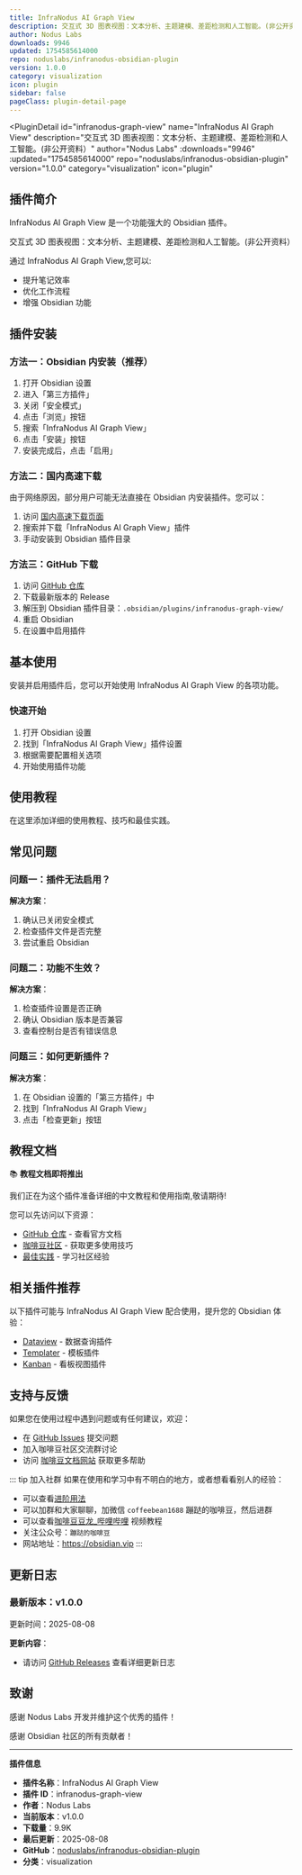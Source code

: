 ```yaml
---
title: InfraNodus AI Graph View
description: 交互式 3D 图表视图：文本分析、主题建模、差距检测和人工智能。(非公开资料）
author: Nodus Labs
downloads: 9946
updated: 1754585614000
repo: noduslabs/infranodus-obsidian-plugin
version: 1.0.0
category: visualization
icon: plugin
sidebar: false
pageClass: plugin-detail-page
---
```


<PluginDetail
  id="infranodus-graph-view"
  name="InfraNodus AI Graph View"
  description="交互式 3D 图表视图：文本分析、主题建模、差距检测和人工智能。(非公开资料）"
  author="Nodus Labs"
  :downloads="9946"
  :updated="1754585614000"
  repo="noduslabs/infranodus-obsidian-plugin"
  version="1.0.0"
  category="visualization"
  icon="plugin"
>

<!-- AUTO_GENERATED_START -->
## 插件简介

InfraNodus AI Graph View 是一个功能强大的 Obsidian 插件。

交互式 3D 图表视图：文本分析、主题建模、差距检测和人工智能。(非公开资料）

通过 InfraNodus AI Graph View,您可以:

- 提升笔记效率
- 优化工作流程
- 增强 Obsidian 功能

<!-- AUTO_GENERATED_END -->

<!-- AUTO_GENERATED_START -->
## 插件安装

### 方法一：Obsidian 内安装（推荐）

1. 打开 Obsidian 设置
2. 进入「第三方插件」
3. 关闭「安全模式」
4. 点击「浏览」按钮
5. 搜索「InfraNodus AI Graph View」
6. 点击「安装」按钮
7. 安装完成后，点击「启用」

### 方法二：国内高速下载

由于网络原因，部分用户可能无法直接在 Obsidian 内安装插件。您可以：

1. 访问 [国内高速下载页面](/zh/documentation/obsidian-plugins-download.html)
2. 搜索并下载「InfraNodus AI Graph View」插件
3. 手动安装到 Obsidian 插件目录

### 方法三：GitHub 下载

1. 访问 [GitHub 仓库](https://github.com/noduslabs/infranodus-obsidian-plugin)
2. 下载最新版本的 Release
3. 解压到 Obsidian 插件目录：`.obsidian/plugins/infranodus-graph-view/`
4. 重启 Obsidian
5. 在设置中启用插件

## 基本使用

安装并启用插件后，您可以开始使用 InfraNodus AI Graph View 的各项功能。

### 快速开始

1. 打开 Obsidian 设置
2. 找到「InfraNodus AI Graph View」插件设置
3. 根据需要配置相关选项
4. 开始使用插件功能

<!-- AUTO_GENERATED_END -->

<!-- CUSTOM_CONTENT_START:tutorial -->
## 使用教程

在这里添加详细的使用教程、技巧和最佳实践。

<!-- CUSTOM_CONTENT_END:tutorial -->

<!-- SHARED_CONTENT_START -->
## 常见问题

### 问题一：插件无法启用？

**解决方案**：
1. 确认已关闭安全模式
2. 检查插件文件是否完整
3. 尝试重启 Obsidian

### 问题二：功能不生效？

**解决方案**：
1. 检查插件设置是否正确
2. 确认 Obsidian 版本是否兼容
3. 查看控制台是否有错误信息

### 问题三：如何更新插件？

**解决方案**：
1. 在 Obsidian 设置的「第三方插件」中
2. 找到「InfraNodus AI Graph View」
3. 点击「检查更新」按钮

## 教程文档

📚 **教程文档即将推出**

我们正在为这个插件准备详细的中文教程和使用指南,敬请期待!

您可以先访问以下资源：
- [GitHub 仓库](https://github.com/noduslabs/infranodus-obsidian-plugin) - 查看官方文档
- [咖啡豆社区](/zh/bases/) - 获取更多使用技巧
- [最佳实践](/zh/best-practices/) - 学习社区经验

## 相关插件推荐

以下插件可能与 InfraNodus AI Graph View 配合使用，提升您的 Obsidian 体验：

- [Dataview](/zh/plugins/dataview.html) - 数据查询插件
- [Templater](/zh/plugins/templater-obsidian.html) - 模板插件
- [Kanban](/zh/plugins/obsidian-kanban.html) - 看板视图插件

## 支持与反馈

如果您在使用过程中遇到问题或有任何建议，欢迎：

- 在 [GitHub Issues](https://github.com/noduslabs/infranodus-obsidian-plugin/issues) 提交问题
- 加入咖啡豆社区交流群讨论
- 访问 [咖啡豆文档网站](https://obsidian.vip) 获取更多帮助

::: tip 加入社群
如果在使用和学习中有不明白的地方，或者想看看别人的经验：
- 可以查看[进阶用法](/zh/advanced)
- 可以加群和大家聊聊，加微信 `coffeebean1688` 蹦跶的咖啡豆，然后进群
- 可以查看[咖啡豆豆龙_哔哩哔哩](https://space.bilibili.com/618777356) 视频教程
- 关注公众号：`蹦跶的咖啡豆`
- 网站地址：https://obsidian.vip
:::
<!-- SHARED_CONTENT_END -->

<!-- AUTO_GENERATED_START -->
## 更新日志

### 最新版本：v1.0.0

更新时间：2025-08-08

**更新内容**：
- 请访问 [GitHub Releases](https://github.com/noduslabs/infranodus-obsidian-plugin/releases) 查看详细更新日志

## 致谢

感谢 Nodus Labs 开发并维护这个优秀的插件！

感谢 Obsidian 社区的所有贡献者！

---

**插件信息**
- **插件名称**：InfraNodus AI Graph View
- **插件 ID**：infranodus-graph-view
- **作者**：Nodus Labs
- **当前版本**：v1.0.0
- **下载量**：9.9K
- **最后更新**：2025-08-08
- **GitHub**：[noduslabs/infranodus-obsidian-plugin](https://github.com/noduslabs/infranodus-obsidian-plugin)
- **分类**：visualization
<!-- AUTO_GENERATED_END -->

</PluginDetail>

